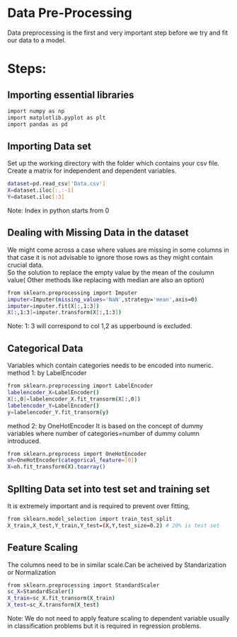 # Data Pre-Processing
Data preprocessing is the first and very important step before we try and fit our data to a model.

# Steps:
## Importing essential libraries
 ```bash
 import numpy as np
 import matplotlib.pyplot as plt
 import pandas as pd
 ```
 ## Importing Data set
 Set up the working directory   with the folder which contains your csv file.<br/>
 Create a matrix for independent and dependent variables.
 ```bash
 dataset=pd.read_csv['Data.csv']
 X=dataset.iloc[:,:-1]
 Y=dataset.iloc[:3]
 ```
 Note: Index in python starts from 0
 ## Dealing with Missing Data in the dataset
 We might come across a case where values are missing in some columns in that case it is not advisable to ignore those rows as they might contain crucial data.<br/>
 So the solution to replace the empty value by the mean of the coulumn value( Other methods like replacing with median are also an option)<br/>
 ```bash 
 from sklearn.preprocessing import Imputer
 imputer=Imputer(missing_values='NaN',strategy='mean',axis=0)
 imputer=imputer.fit(X[:,1:3])
 X[:,1:3]=imputer.transform(X[:,1:3])
 ```
 Note: 1: 3 will correspond to col 1,2 as upperbound is excluded.<br/>
 ## Categorical Data
 Variables which contain categories needs to be encoded into numeric.
 method 1: by LabelEncoder
 ```bash
 from sklearn.preprocessing import LabelEncoder
 labelencoder_X=LabelEncoder()
 X[:,0]=labelencoder_X.fit_transorm(X[:,0])
 labelencoder_Y=LabelEncoder()
 y=labelencoder_Y.fit_transorm(y)
```
method 2: by OneHotEncoder
It is based on the concept of dummy variables where number of categories=number of dummy column introduced.
```bash
from sklearn.preprocess import OneHotEncoder
oh=OneHotEncoder(categorical_feature=[0])
X=oh.fit_transform(X).toarray()
```
## Spllting Data set into test set and training set
It is extremely important and is required to prevent over fitting,
``` bash
from sklearn.model_selection import train_test_split
X_train,X_test,Y_train,Y_test=(X,Y,test_size=0.2) # 20% is test set
```
## Feature Scaling
 The columns need to be in similar scale.Can be acheived by Standarization or Normalization
 ``` bash 
 from sklearn.preprocessing import StandardScaler
 sc_X=StandardScaler()
 X_train=sc_X.fit_transorm(X_train)
 X_test=sc_X.transform(X_test)
 ```
 Note: We do not  need to apply feature scaling to dependent variable  usually in classification problems but it is required in regression problems.

 
